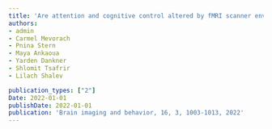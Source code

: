 ```yaml
---
title: 'Are attention and cognitive control altered by fMRI scanner environment? Evidence from Go/No-go tasks in ADHD'
authors: 
- admin
- Carmel Mevorach
- Pnina Stern
- Maya Ankaoua
- Yarden Dankner
- Shlomit Tsafrir
- Lilach Shalev

publication_types: ["2"]
Date: 2022-01-01
publishDate: 2022-01-01
publication: 'Brain imaging and behavior, 16, 3, 1003-1013, 2022'
---
```

